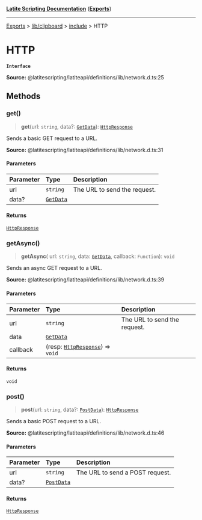 [**Latite Scripting Documentation**](../../../../README.md) ([**Exports**](../../../../exports.md))

---

[Exports](../../../../exports.md) > [lib/clipboard](../../../index.md) > [include](../index.md) > HTTP

# HTTP

**`Interface`**

**Source:** @latitescripting/latiteapi/definitions/lib/network.d.ts:25

## Methods

### get()

> **get**(url: `string`, data?: [`GetData`](interface.GetData.md)): [`HttpResponse`](interface.HttpResponse.md)

Sends a basic GET request to a URL.

**Source:** @latitescripting/latiteapi/definitions/lib/network.d.ts:31

#### Parameters

| Parameter | Type                              | Description                  |
| :-------- | :-------------------------------- | :--------------------------- |
| url       | `string`                          | The URL to send the request. |
| data?     | [`GetData`](interface.GetData.md) |                              |

#### Returns

[`HttpResponse`](interface.HttpResponse.md)

### getAsync()

> **getAsync**(
> url: `string`,
> data: [`GetData`](interface.GetData.md),
> callback: `Function`): `void`

Sends an async GET request to a URL.

**Source:** @latitescripting/latiteapi/definitions/lib/network.d.ts:39

#### Parameters

| Parameter | Type                                                          | Description                  |
| :-------- | :------------------------------------------------------------ | :--------------------------- |
| url       | `string`                                                      | The URL to send the request. |
| data      | [`GetData`](interface.GetData.md)                             |                              |
| callback  | (resp: [`HttpResponse`](interface.HttpResponse.md)) => `void` |                              |

#### Returns

`void`

### post()

> **post**(url: `string`, data?: [`PostData`](interface.PostData.md)): [`HttpResponse`](interface.HttpResponse.md)

Sends a basic POST request to a URL.

**Source:** @latitescripting/latiteapi/definitions/lib/network.d.ts:46

#### Parameters

| Parameter | Type                                | Description                     |
| :-------- | :---------------------------------- | :------------------------------ |
| url       | `string`                            | The URL to send a POST request. |
| data?     | [`PostData`](interface.PostData.md) |                                 |

#### Returns

[`HttpResponse`](interface.HttpResponse.md)
